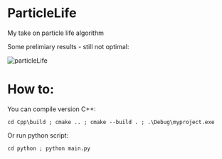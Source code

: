 # ParticleLife
My take on particle life algorithm

Some prelimiary results - still not optimal: 

![particleLife](https://user-images.githubusercontent.com/40773550/234987226-72c52e8c-6991-4da5-bcae-75d3ea1086da.gif)


# How to:

You can compile version C++:
```
cd Cpp\build ; cmake .. ; cmake --build . ; .\Debug\myproject.exe
```

Or run python script:
```
cd python ; python main.py
```
